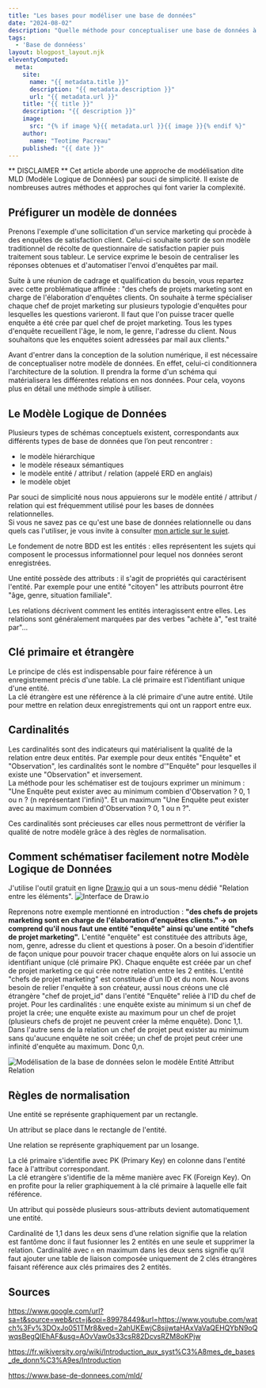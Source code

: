 ```yaml
---
title: "Les bases pour modéliser une base de données"
date: "2024-08-02"
description: "Quelle méthode pour conceptualiser une base de données à partir d'une simple expression de besoins ?"
tags: 
  - 'Base de donnéess'
layout: blogpost_layout.njk
eleventyComputed:
  meta:
    site:
      name: "{{ metadata.title }}"
      description: "{{ metadata.description }}"
      url: "{{ metadata.url }}"
    title: "{{ title }}"
    description: "{{ description }}"
    image:
      src: "{% if image %}{{ metadata.url }}{{ image }}{% endif %}"
    author:
      name: "Teotime Pacreau"
    published: "{{ date }}"
---
```

** DISCLAIMER **
Cet article aborde une approche de modélisation dite MLD (Modèle Logique de Données) par souci de simplicité. Il existe de nombreuses autres méthodes et approches qui font varier la complexité.

## Préfigurer un modèle de données
Prenons l'exemple d'une sollicitation d'un service marketing qui procède à des enquêtes de satisfaction client. Celui-ci souhaite sortir de son modèle traditionnel de récolte de questionnaire de satisfaction papier puis traitement sous tableur. Le service exprime le besoin de centraliser les réponses obtenues et d'automatiser l'envoi d'enquêtes par mail.

Suite à une réunion de cadrage et qualification du besoin, vous repartez avec cette problématique affinée : "des chefs de projets marketing sont en charge de l'élaboration d'enquêtes clients. On souhaite à terme spécialiser chaque chef de projet marketing sur plusieurs typologie d'enquêtes pour lesquelles les questions varieront. Il faut que l'on puisse tracer quelle enquête a été crée par quel chef de projet marketing. Tous les types d'enquête recueillent l'âge, le nom, le genre, l'adresse du client. Nous souhaitons que les enquêtes soient adressées par mail aux clients."

Avant d'entrer dans la conception de la solution numérique, il est nécessaire de conceptualiser notre modèle de données. En effet, celui-ci conditionnera l'architecture de la solution. Il prendra la forme d'un schéma qui matérialisera les différentes relations en nos données. Pour cela, voyons plus en détail une méthode simple à utiliser.
## Le Modèle Logique de Données
Plusieurs types de schémas conceptuels existent, correspondants aux différents types de base de données que l’on peut rencontrer :
- le modèle hiérarchique
- le modèle réseaux sémantiques
- le modèle entité / attribut / relation (appelé ERD en anglais)
- le modèle objet

Par souci de simplicité nous nous appuierons sur le modèle entité / attribut / relation qui est fréquemment utilisé pour les bases de données relationnelles.  
Si vous ne savez pas ce qu'est une base de données relationnelle ou dans quels cas l'utiliser, je vous invite à consulter [mon article sur le sujet](https://www.teotimepacreau.fr/blog/sqlite/).

Le fondement de notre BDD est les entités : elles représentent les sujets qui composent le processus informationnel pour lequel nos données seront enregistrées.

Une entité possède des attributs : il s'agit de propriétés qui caractérisent l'entité. Par exemple pour une entité "citoyen" les attributs pourront être "âge, genre, situation familiale".

Les relations décrivent comment les entités interagissent entre elles. Les relations sont généralement marquées par des verbes "achète à", "est traité par"...
## Clé primaire et étrangère  
Le principe de clés est indispensable pour faire référence à un enregistrement précis d'une table.
La clé primaire est l'identifiant unique d'une entité.  
La clé étrangère est une référence à la clé primaire d'une autre entité. Utile pour mettre en relation deux enregistrements qui ont un rapport entre eux.
## Cardinalités  
Les cardinalités sont des indicateurs qui matérialisent la qualité de la relation entre deux entités. Par exemple pour deux entités "Enquête" et "Observation", les cardinalités sont le nombre d'"Enquête" pour lesquelles il existe une "Observation" et inversement.  
La méthode pour les schématiser est de toujours exprimer un minimum : "Une Enquête peut exister avec au minimum combien d'Observation ? 0, 1 ou n ? (n représentant l'infini)". Et un maximum "Une Enquête peut exister avec au maximum combien d'Observation ? 0, 1 ou n ?".

Ces cardinalités sont précieuses car elles nous permettront de vérifier la qualité de notre modèle grâce à des règles de normalisation.
## Comment schématiser facilement notre Modèle Logique de Données  
J'utilise l'outil gratuit en ligne [Draw.io](https://app.diagrams.net/) qui a un sous-menu dédié "Relation entre les éléments".
![Interface de Draw.io](/img/interface_drawio.png "Interface de Draw.io, volet latéral composé du sous-menu relation entre les éléments")

Reprenons notre exemple mentionné en introduction : **"des chefs de projets marketing sont en charge de l'élaboration d'enquêtes clients." -> on comprend qu'il nous faut une entité "enquête" ainsi qu'une entité "chefs de projet marketing".**
L'entité "enquête" est constituée des attributs âge, nom, genre, adresse du client et questions à poser.
On a besoin d'identifier de façon unique pour pouvoir tracer chaque enquête alors on lui associe un identifiant unique (clé primaire PK). Chaque enquête est créée par un chef de projet marketing ce qui crée notre relation entre les 2 entités.
L'entité "chefs de projet marketing" est constituée d'un ID et du nom.
Nous avons besoin de relier l'enquête à son créateur, aussi nous créons une clé étrangère "chef de projet_id" dans l'entité "Enquête" reliée à l'ID du chef de projet.
Pour les cardinalités : une enquête existe au minimum si un chef de projet la crée; une enquête existe au maximum pour un chef de projet (plusieurs chefs de projet ne peuvent créer la même enquête). Donc 1,1. Dans l'autre sens de la relation un chef de projet peut exister au minimum sans qu'aucune enquête ne soit créée; un chef de projet peut créer une infinité d'enquête au maximum. Donc 0,n.

![Modélisation de la base de données selon le modèle Entité Attribut Relation](/img/modelisation_bdd.png "Modélisation de la base de données selon le modèle Entité Attribut Relation")

## Règles de normalisation  
Une entité se représente graphiquement par un rectangle.  
  
Un attribut se place dans le rectangle de l'entité.  
  
Une relation se représente graphiquement par un losange.  
  
La clé primaire s'identifie avec PK (Primary Key) en colonne dans l'entité face à l'attribut correspondant.  
La clé etrangère s'identifie de la même manière avec FK (Foreign Key). On en profite pour la relier graphiquement à la clé primaire à laquelle elle fait référence.  
  
Un attribut qui possède plusieurs sous-attributs devient automatiquement une entité.  
  
Cardinalité de 1,1 dans les deux sens d’une relation signifie que la relation est fantôme donc il faut fusionner les 2 entités en une seule et supprimer la relation.
Cardinalité avec `n` en maximum dans les deux sens signifie qu’il faut ajouter une table de liaison composée uniquement de 2 clés étrangères faisant référence aux clés primaires des 2 entités.
## Sources
https://www.google.com/url?sa=t&source=web&rct=j&opi=89978449&url=https://www.youtube.com/watch%3Fv%3DOxJo051TMr8&ved=2ahUKEwjC8sjjwtaHAxVaVaQEHQYbN9oQwqsBegQIEhAF&usg=AOvVaw0s33csR82DcvsRZM8oKPjw

https://fr.wikiversity.org/wiki/Introduction_aux_syst%C3%A8mes_de_bases_de_donn%C3%A9es/Introduction

https://www.base-de-donnees.com/mld/